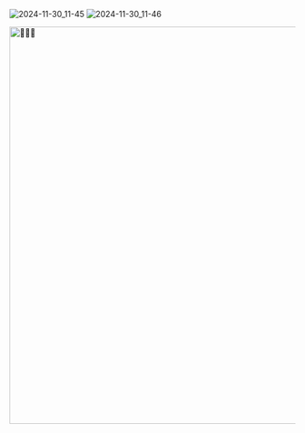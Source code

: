 ![2024-11-30_11-45](https://github.com/user-attachments/assets/bfa47c44-3660-416a-a412-12476c839259)
![2024-11-30_11-46](https://github.com/user-attachments/assets/024ea278-65ad-489d-b256-74d0232ccee1)

<a href="https://soundcloud.com/tn28archive/djhooni-does-not-know-who-a-pimp-named-slickback-is-shocking?in=garmadom/sets/3a1&si=a95b4779ed9349968db122078fad0b0a&utm_source=clipboard&utm_medium=text&utm_campaign=social_sharing" target="_blank">
  <img src="https://media.discordapp.net/attachments/1143513153838260274/1312479571853053982/artworks-tkbiH1IxV12yjkcJ-zaRxKA-t500x500.jpg?ex=674ca55a&is=674b53da&hm=db52b6112266a38b8571e2e730fbb8346eed822a056b80be36cd503a9cf74e9a&=&format=webp" alt="🥵🥵🥵" style="width: 700px; height: 700px;">
</a>
